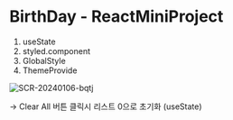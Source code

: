 # BirthDay - ReactMiniProject

1. useState
3. styled.component
4. GlobalStyle
5. ThemeProvide

![SCR-20240106-bqtj](https://github.com/joukey123/birthday-reactMini/assets/123862684/6d44f4ba-f562-41ee-a1a8-b1a1838d8e0b)

-> Clear All 버튼 클릭시 리스트 0으로 초기화 (useState)
